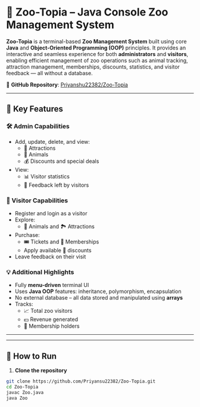 # 🐾 Zoo-Topia – Java Console Zoo Management System

**Zoo-Topia** is a terminal-based **Zoo Management System** built using core **Java** and **Object-Oriented Programming (OOP)** principles. It provides an interactive and seamless experience for both **administrators** and **visitors**, enabling efficient management of zoo operations such as animal tracking, attraction management, memberships, discounts, statistics, and visitor feedback — all without a database.

📁 **GitHub Repository**: [Priyanshu22382/Zoo-Topia](https://github.com/Priyansu22382/Zoo-Topia)

---

## 🧠 Key Features

### 🛠️ Admin Capabilities
- Add, update, delete, and view:
  - 🎢 Attractions
  - 🐅 Animals
  - 💰 Discounts and special deals
- View:
  - 📊 Visitor statistics
  - 💬 Feedback left by visitors

### 🧍 Visitor Capabilities
- Register and login as a visitor
- Explore:
  - 🐘 Animals and 🏞️ Attractions
- Purchase:
  - 🎟️ Tickets and 🎫 Memberships
  - Apply available 💸 discounts
- Leave feedback on their visit

### 💡 Additional Highlights
- Fully **menu-driven** terminal UI
- Uses **Java OOP** features: inheritance, polymorphism, encapsulation
- No external database – all data stored and manipulated using **arrays**
- Tracks:
  - 📈 Total zoo visitors
  - 💵 Revenue generated
  - 👥 Membership holders

---


---

## 🚀 How to Run

1. **Clone the repository**

```bash
git clone https://github.com/Priyansu22382/Zoo-Topia.git
cd Zoo-Topia
javac Zoo.java
java Zoo


